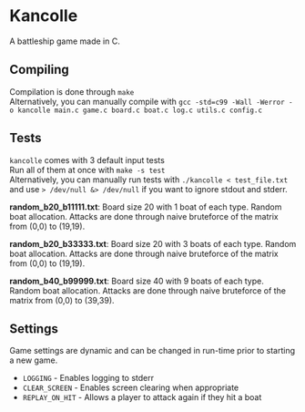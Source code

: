 # Kancolle
A battleship game made in C.

## Compiling
Compilation is done through `make` <br>
Alternatively, you can manually compile with `gcc -std=c99 -Wall -Werror -o kancolle main.c game.c board.c boat.c log.c utils.c config.c`

## Tests
`kancolle` comes with 3 default input tests <br>
Run all of them at once with `make -s test` <br>
Alternatively, you can manually run tests with `./kancolle < test_file.txt` and use `> /dev/null &> /dev/null` if you want to ignore stdout and stderr.

**random_b20_b11111.txt**: Board size 20 with 1 boat of each type. Random boat allocation. Attacks are done through naive bruteforce of the matrix from (0,0) to (19,19).

**random_b20_b33333.txt**: Board size 20 with 3 boats of each type. Random boat allocation. Attacks are done through naive bruteforce of the matrix from (0,0) to (19,19).

**random_b40_b99999.txt**: Board size 40 with 9 boats of each type. Random boat allocation. Attacks are done through naive bruteforce of the matrix from (0,0) to (39,39).

## Settings
Game settings are dynamic and can be changed in run-time prior to starting a new game. <br>
- ``LOGGING`` - Enables logging to stderr
- ``CLEAR_SCREEN`` - Enables screen clearing when appropriate
- ``REPLAY_ON_HIT`` - Allows a player to attack again if they hit a boat
